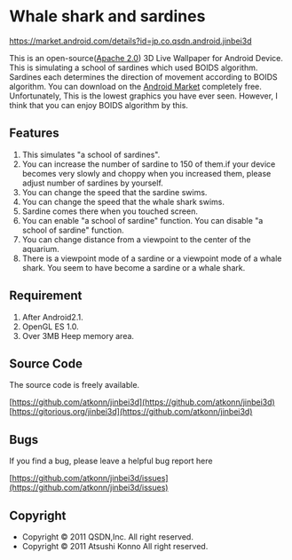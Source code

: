 Whale shark and sardines
========================

https://market.android.com/details?id=jp.co.qsdn.android.jinbei3d

This is an open-source([Apache 2.0](http://www.apache.org/licenses/LICENSE-2.0))  3D Live Wallpaper for Android Device.
This is simulating a school of sardines which used BOIDS algorithm.
Sardines each determines the direction of movement according to BOIDS algorithm.
You can download on the [Android Market](https://market.android.com/details?id=jp.co.qsdn.android.iwashi3d) completely free.
Unfortunately, This is the lowest graphics you have ever seen.
However, I think that you can enjoy BOIDS algorithm by this.

Features
--------
1) This simulates "a school of sardines".
2) You can increase the number of sardine to 150 of them.if your device becomes very slowly and choppy when you increased them, please adjust number of sardines by yourself.
3) You can change the speed that the sardine swims.
4) You can change the speed that the whale shark swims.
5) Sardine comes there when you touched screen.
6) You can enable "a school of sardine" function.
You can disable "a school of sardine" function.
7) You can change distance from a viewpoint to the center of the aquarium.
8) There is a viewpoint mode of a sardine or a viewpoint mode of a whale shark. 
You seem to have become a sardine or a whale shark.

Requirement
-----------
1) After Android2.1.
2) OpenGL ES 1.0.
3) Over 3MB Heep memory area.


Source Code
-----------
The source code is freely available.

[https://github.com/atkonn/jinbei3d](https://github.com/atkonn/jinbei3d)
[https://gitorious.org/jinbei3d](https://github.com/atkonn/jinbei3d)


Bugs
----
If you find a bug, please leave a helpful bug report here

[https://github.com/atkonn/jinbei3d/issues](https://github.com/atkonn/jinbei3d/issues)


Copyright
---------
  * Copyright &copy; 2011 QSDN,Inc. All right reserved.
  * Copyright &copy; 2011 Atsushi Konno All right reserved.
